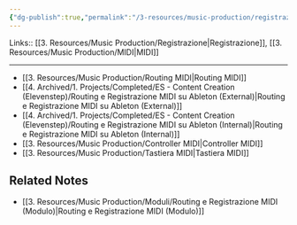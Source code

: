 ```yaml
---
{"dg-publish":true,"permalink":"/3-resources/music-production/registrazione-midi/"}
---
```


Links:: [[3. Resources/Music Production/Registrazione\|Registrazione]], [[3. Resources/Music Production/MIDI\|MIDI]]

---

- [[3. Resources/Music Production/Routing MIDI\|Routing MIDI]]
- [[4. Archived/1. Projects/Completed/ES - Content Creation (Elevenstep)/Routing e Registrazione MIDI su Ableton (External)\|Routing e Registrazione MIDI su Ableton (External)]]
- [[4. Archived/1. Projects/Completed/ES - Content Creation (Elevenstep)/Routing e Registrazione MIDI su Ableton (Internal)\|Routing e Registrazione MIDI su Ableton (Internal)]]
- [[3. Resources/Music Production/Controller MIDI\|Controller MIDI]]
- [[3. Resources/Music Production/Tastiera MIDI\|Tastiera MIDI]]




## Related Notes

- [[3. Resources/Music Production/Moduli/Routing e Registrazione MIDI (Modulo)\|Routing e Registrazione MIDI (Modulo)]]
